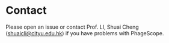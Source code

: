 # Contact


Please open an issue or contact Prof. LI, Shuai Cheng (shuaicli@cityu.edu.hk) if you have problems with PhageScope.
